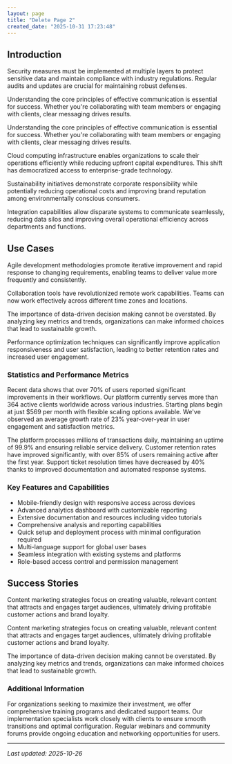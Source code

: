 ```yaml
---
layout: page
title: "Delete Page 2"
created_date: "2025-10-31 17:23:48"
---
```


## Introduction

Security measures must be implemented at multiple layers to protect sensitive data and maintain compliance with industry regulations. Regular audits and updates are crucial for maintaining robust defenses.

Understanding the core principles of effective communication is essential for success. Whether you're collaborating with team members or engaging with clients, clear messaging drives results.

Understanding the core principles of effective communication is essential for success. Whether you're collaborating with team members or engaging with clients, clear messaging drives results.

Cloud computing infrastructure enables organizations to scale their operations efficiently while reducing upfront capital expenditures. This shift has democratized access to enterprise-grade technology.

Sustainability initiatives demonstrate corporate responsibility while potentially reducing operational costs and improving brand reputation among environmentally conscious consumers.

Integration capabilities allow disparate systems to communicate seamlessly, reducing data silos and improving overall operational efficiency across departments and functions.

## Use Cases

Agile development methodologies promote iterative improvement and rapid response to changing requirements, enabling teams to deliver value more frequently and consistently.

Collaboration tools have revolutionized remote work capabilities. Teams can now work effectively across different time zones and locations.

The importance of data-driven decision making cannot be overstated. By analyzing key metrics and trends, organizations can make informed choices that lead to sustainable growth.

Performance optimization techniques can significantly improve application responsiveness and user satisfaction, leading to better retention rates and increased user engagement.

### Statistics and Performance Metrics

Recent data shows that over 70% of users reported significant improvements in their workflows. Our platform currently serves more than 364 active clients worldwide across various industries. Starting plans begin at just $569 per month with flexible scaling options available. We've observed an average growth rate of 23% year-over-year in user engagement and satisfaction metrics.

The platform processes millions of transactions daily, maintaining an uptime of 99.9% and ensuring reliable service delivery. Customer retention rates have improved significantly, with over 85% of users remaining active after the first year. Support ticket resolution times have decreased by 40% thanks to improved documentation and automated response systems.

### Key Features and Capabilities

- Mobile-friendly design with responsive access across devices
- Advanced analytics dashboard with customizable reporting
- Extensive documentation and resources including video tutorials
- Comprehensive analysis and reporting capabilities
- Quick setup and deployment process with minimal configuration required
- Multi-language support for global user bases
- Seamless integration with existing systems and platforms
- Role-based access control and permission management

## Success Stories

Content marketing strategies focus on creating valuable, relevant content that attracts and engages target audiences, ultimately driving profitable customer actions and brand loyalty.

Content marketing strategies focus on creating valuable, relevant content that attracts and engages target audiences, ultimately driving profitable customer actions and brand loyalty.

The importance of data-driven decision making cannot be overstated. By analyzing key metrics and trends, organizations can make informed choices that lead to sustainable growth.

### Additional Information

For organizations seeking to maximize their investment, we offer comprehensive training programs and dedicated support teams. Our implementation specialists work closely with clients to ensure smooth transitions and optimal configuration. Regular webinars and community forums provide ongoing education and networking opportunities for users.

---

*Last updated: 2025-10-26*
